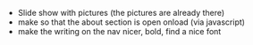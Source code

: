 - Slide show with pictures (the pictures are already there)
- make so that the about section is open onload (via javascript)
- make the writing on the nav nicer, bold, find a nice font
